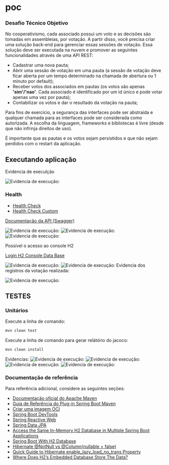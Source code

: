 # poc

### Desafio Técnico Objetivo

No cooperativismo, cada associado possui um voto e as decisões são tomadas em assembleias, por votação.
A partir disso, você precisa criar uma solução back-end para gerenciar essas sessões de votação.
Essa solução deve ser executada na nuvem e promover as seguintes funcionalidades através de uma API
REST:

* Cadastrar uma nova pauta;
* Abrir uma sessão de votação em uma pauta (a sessão de votação deve ficar aberta por um tempo
determinado na chamada de abertura ou 1 minuto por default);
* Receber votos dos associados em pautas (os votos são apenas **'sim'/'nao'**. Cada associado é
identificado por um id único e pode votar apenas uma vez por pauta);
* Contabilizar os votos e dar o resultado da votação na pauta;

Para fins de exercício, a segurança das interfaces pode ser abstraída e qualquer chamada para as interfaces
pode ser considerada como autorizada. A escolha da linguagem, frameworks e bibliotecas é livre (desde que
não infrinja direitos de uso).

É importante que as pautas e os votos sejam persistidos e que não sejam perdidos com o restart da aplicação.

## Executando aplicação
Evidencia de execulção

![Evidencia de execução:](app-exec.png)

### Health
* [Health Check](http://localhost:8080/poc/v1/actuator)
* [Health Check Custom](http://localhost:8080/poc/v1/actuator/health/custom)


[Documentação da API (Swagger)](http://localhost:8080/poc/v1/swagger-ui/index.html#/)

![Evidencia de execução:](home-swagger.png)
![Evidencia de execução:](evidencia-votacao.png)
![Evidencia de execução:](evidencia-app-execucao.png)

Possível o acesso ao console H2

[Login H2 Console Data Base](http://localhost:8080/poc/v1/h2-console/)

![Evidencia de execução:](login-database-h2.png)
![Evidencia de execução:](database-h2-conected.png)
Evidencia dos registros da votação realizada:

![Evidencia de execução:](result-query-voting.png)

## TESTES

### Unitários

Execute a linha de comando:

```sh
mvn clean test
```

Execute a linha de comando para gerar relátório do jacoco:

```sh
mvn clean install
```
Evidencias:
![Evidencia de execução:](exec-mvn-install.png)
![Evidencia de execução:](report-open-in-browser.png)
![Evidencia de execução:](report-jacoco-index.png)
![Evidencia de execução:](report-covarege.png)

### Documentação de referência
Para referência adicional, considere as seguintes seções:

* [Documentação oficial do Apache Maven](https://maven.apache.org/guides/index.html)
* [Guia de Referência do Plug-in Spring Boot Maven](https://docs.spring.io/spring-boot/docs/3.0.4/maven-plugin/reference/html/)
* [Criar uma imagem OCI](https://docs.spring.io/spring-boot/docs/3.0.4/maven-plugin/reference/html/#build-image)
* [Spring Boot DevTools](https://docs.spring.io/spring-boot/docs/3.0.4/reference/htmlsingle/#using.devtools)
* [Spring Reactive Web](https://docs.spring.io/spring-boot/docs/3.0.4/reference/htmlsingle/#web.reactive)
* [Spring Data JPA](https://docs.spring.io/spring-boot/docs/3.0.4/reference/htmlsingle/#data.sql.jpa-and-spring-data)
* [Access the Same In-Memory H2 Database in Multiple Spring Boot Applications](https://www.baeldung.com/spring-boot-access-h2-database-multiple-apps)
* [Spring Boot With H2 Database](https://www.baeldung.com/spring-boot-h2-database)
* [Hibernate @NotNull vs @Column(nullable = false)](https://www.baeldung.com/hibernate-notnull-vs-nullable)
* [Quick Guide to Hibernate enable_lazy_load_no_trans Property](https://www.baeldung.com/hibernate-lazy-loading-workaround)
* [Where Does H2’s Embedded Database Store The Data?](https://www.baeldung.com/h2-embedded-db-data-storage)
